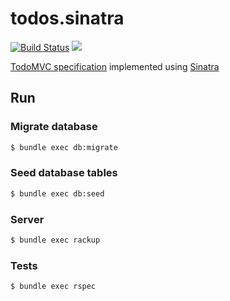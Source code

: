 # todos.sinatra
[![Build Status](https://travis-ci.com/gowda/todos.sinatra.svg?branch=master)](https://travis-ci.com/gowda/todos.sinatra)
![](https://github.com/gowda/todos.sinatra/workflows/verification/badge.svg)

[TodoMVC specification](https://github.com/tastejs/todomvc/blob/master/app-spec.md) implemented using [Sinatra](http://sinatrarb.com/)

## Run
### Migrate database
```bash
$ bundle exec db:migrate
```

### Seed database tables
```bash
$ bundle exec db:seed
```

### Server
```bash
$ bundle exec rackup
```

### Tests
```bash
$ bundle exec rspec
```
